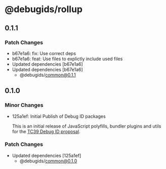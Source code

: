 # @debugids/rollup

## 0.1.1

### Patch Changes

- b67e1a6: fix: Use correct deps
- b67e1a6: feat: Use files to explictly include used files
- Updated dependencies [b67e1a6]
- Updated dependencies [b67e1a6]
  - @debugids/common@0.1.1

## 0.1.0

### Minor Changes

- 125a1ef: Initial Publish of Debug ID packages

  This is an initial release of JavaScript polyfills, bundler plugins and utils
  for the [TC39 Debug ID
  proposal](https://github.com/tc39/source-map/blob/main/proposals/debug-id.md).

### Patch Changes

- Updated dependencies [125a1ef]
  - @debugids/common@0.1.0
